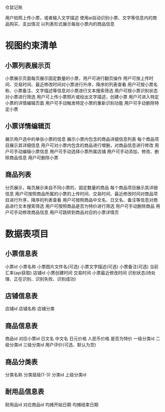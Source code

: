 仓鼠记账

用户拍照上传小票，或者输入文字描述
使用ai自动识别小票、文字等信息内的商品购买、支出情况
以列表形式展示每张小票内的商品信息

# 视图约束清单
## 小票列表展示页
小票展示页面每页展示固定数量的小票，用户可进行翻页操作
用户可按上传时间、交易时间、最近修改时间对小票进行升序，降序的列表查看
用户可按小票名称、小票备注、文字描述等信息对小票进行文本搜索筛选
用户可按小票识别状态对小票进行筛选
用户可上传小票照片或给出文字描述，创建小票
用户可进入特定小票的详情编辑页面
用户可手动触发特定小票的重新识别功能
用户可手动删除特定小票
## 小票详情编辑页
展示用户选中的单张小票的信息
展示小票内包含的商品详细信息列表
每个商品项目展示其详细信息
用户可对小票内包含的商品进行增删，对商品信息进行修改
用户可手动编辑小票信息
用户可手动选择小票所属店铺
用户可手动添加、修改、删除商品信息
用户可删除小票
## 商品列表
分页展示，每页展示来自不同小票的，固定数量的商品
每个商品项目展示其详细信息
用户可按照商品所属的小票的上传时间、交易时间、最近修改时间对商品项目进行升序，降序的列表查看
用户可按照商品中文名、日文名、备注等信息对商品进行文本搜索筛选
用户可按照商品是否为特价进行筛选
用户可手动删除商品
用户可手动修改商品信息
用户可跳转到商品对应的小票详情页

# 数据表项目
## 小票信息表
小票id
小票名称
小票图片文件名(可选)
小票文字描述(可选)
小票备注(可选)
当前汇率(api获取)
店铺id
小票创建时间
交易时间
小票最近修改时间
识别状态(待处理、正在识别、识别失败、识别成功)

## 店铺信息表
店铺id
店铺名称
店铺分类

## 商品信息表
商品id
对应小票id
日文名
中文名
日元价格
人民币价格
是否为特价
一级分类id
二级分类id
三级分类id
用户评价(可选、默认为空)

## 商品分类表
分类名称
分类层级(1-3)
分类id
上级分类id

## 耐用品信息表
耐用品id
对应商品id
均摊开始日期
均摊结束日期